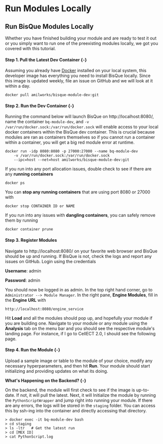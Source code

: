 # Run Modules Locally



## **Run BisQue Modules Locally**&#x20;

Whether you have finished building your module and are ready to test it out or you simply want to run one of the preexisting modules locally, we got you covered with this tutorial.

#### **Step 1.** Pull the Latest Dev Container {-}

Assuming you already have [Docker](https://docs.docker.com/get-docker/) installed on your local system, this developer image has everything you need to install BisQue locally. Since this image is updated weekly, file an issue on GitHub and we will look at it within a day.

```
docker pull amilworks/bisque-module-dev:git
```

#### **Step 2.** Run the Dev Container {-}

Running the command below will launch BisQue on http://localhost:8080/, name the container `bq-module-dev`, and `-v /var/run/docker.sock:/var/run/docker.sock` will enable access to your local docker containers within the BisQue dev container. This is crucial because modules are ran as containers themselves so if you cannot run a container within a container, you will get a big red module error at runtime.

```
docker run -idp 8080:8080 -p 27000:27000 --name bq-module-dev 
    -v /var/run/docker.sock:/var/run/docker.sock 
    --ipc=host --net=host amilworks/bisque-module-dev:git
```

If you run into any port allocation issues, double check to see if there are any **running containers**

```
docker ps
```

You can **stop any running containers** that are using port 8080 or 27000 with

```
docker stop CONTAINER ID or NAME
```

If you run into any issues with **dangling containers**, you can safely remove them by running

```
docker container prune
```

#### **Step 3.** Register Modules&#x20;

Navigate to http://localhost:8080/ on your favorite web browser and BisQue should be up and running. If BisQue is not, check the logs and report any issues on GitHub. Login using the credentials

**Username**: admin

**Password**: admin

You should now be logged in as admin. In the top right hand corner, go to `Administrator --> Module Manager`. In the right pane, **Engine Modules**, fill in the **Engine URL** with

```
http://localhost:8080/engine_service
```

Hit **Load** and all the modules should pop up, and hopefully your module if you are building one. Navigate to your module or any module using the **Analysis** tab on the menu bar and you should see the respective module's landing page. For instance, if I go to CellECT 2.0, I should see the following page.

#### **Step 4.** Run the Module {-}

Upload a sample image or table to the module of your choice, modify any necessary hyperparameters, and then hit **Run**. Your module should start initializing and providing updates on what its doing.

**What's Happening on the Backend? {-}**

On the backend, the module will first check to see if the image is up-to-date. If not, it will pull the latest. Next, it will Initialize the module by running the `PythonScriptWrapper` and jump right into running your module. If there are any errors, the logs will be stored in the `staging` folder. You can access this by ssh-ing into the container and directly accessing that directory.

```
> docker exec -it bq-module-dev bash
> cd staging
> ls -ltr   # Get the latest run
> cd [MEX ID] 
> cat PythonScript.log
```
